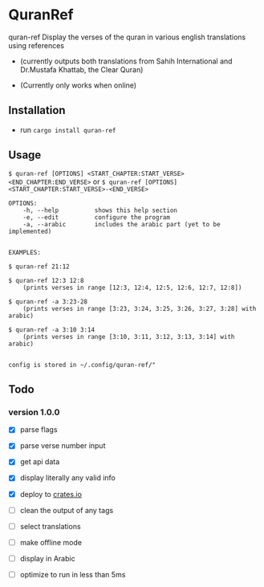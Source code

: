 # QuranRef

quran-ref
Display the verses of the quran in various english translations using references

- (currently outputs both translations from Sahih International and Dr.Mustafa Khattab, the Clear Quran)

- (Currently only works when online)

## Installation

- run `cargo install quran-ref`

## Usage

`$ quran-ref [OPTIONS] <START_CHAPTER:START_VERSE> <END_CHAPTER:END_VERSE>`
or
`$ quran-ref [OPTIONS] <START_CHAPTER:START_VERSE>-<END_VERSE>`

```
OPTIONS:
    -h, --help          shows this help section
    -e, --edit          configure the program
    -a, --arabic        includes the arabic part (yet to be implemented)


EXAMPLES:

$ quran-ref 21:12

$ quran-ref 12:3 12:8 
    (prints verses in range [12:3, 12:4, 12:5, 12:6, 12:7, 12:8])

$ quran-ref -a 3:23-28
    (prints verses in range [3:23, 3:24, 3:25, 3:26, 3:27, 3:28] with arabic)

$ quran-ref -a 3:10 3:14
    (prints verses in range [3:10, 3:11, 3:12, 3:13, 3:14] with arabic)


config is stored in ~/.config/quran-ref/"
```

## Todo

### version 1.0.0

- [x] parse flags

- [x] parse verse number input

- [x] get api data

- [x] display literally any valid info

- [x] deploy to [crates.io](https://crates.io/)

- [ ] clean the output of any tags

- [ ] select translations

- [ ] make offline mode

- [ ] display in Arabic

- [ ] optimize to run in less than 5ms
